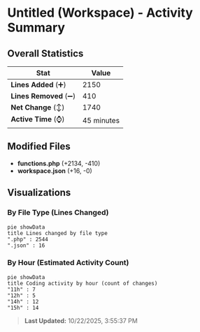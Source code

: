 # Untitled (Workspace) - Activity Summary 

## Overall Statistics

| Stat                   | Value                                                             |
| ---------------------- | ----------------------------------------------------------------- |
| **Lines Added** (➕)   | 2150                                          |
| **Lines Removed** (➖) | 410                                        |
| **Net Change** (↕)    | 1740                |
| **Active Time** (⌚)   | 45 minutes |


## Modified Files
- **functions.php** (+2134, -410)
- **workspace.json** (+16, -0)

## Visualizations

### By File Type (Lines Changed)

```mermaid
pie showData
title Lines changed by file type
".php" : 2544
".json" : 16
```

### By Hour (Estimated Activity Count)

```mermaid
pie showData
title Coding activity by hour (count of changes)
"11h" : 7
"12h" : 5
"14h" : 12
"15h" : 14
```


> **Last Updated:** 10/22/2025, 3:55:37 PM